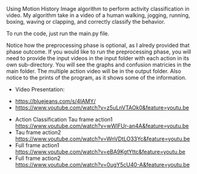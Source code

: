 Using Motion History Image algorithm to perform activity classification in video. My algorithm take in a video of a human walking, jogging, running, boxing, waving or clapping, and correctly classify the behavior.

To run the code, just run the main.py file.

Notice how the preprocessing phase is optional, as I alredy provided that phase outcome.
If you would like to run the preprocessing phase, you will need to provide the input videos in the input folder with each action in its own sub-directory.
You will see the graphs and confusion matricies in the main folder.
The multiple action video will be in the output folder.
Also notice to the prints of the program, as it shows some of the information.

* Video Presentation:
 - https://bluejeans.com/s/4IAMY/
 - https://www.youtube.com/watch?v=z5uLnVTAOk0&feature=youtu.be 
* Action Classification
Tau frame action1 <br> https://www.youtube.com/watch?v=wWlFUr-an4A&feature=youtu.be
* Tau frame action2 <br> https://www.youtube.com/watch?v=WnVDtLO33Yc&feature=youtu.be
* Full frame action1 <br> https://www.youtube.com/watch?v=eBA9KgtYttc&feature=youtu.be
* Full frame action2 <br> https://www.youtube.com/watch?v=0ugY5cU40-A&feature=youtu.be
